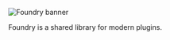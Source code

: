![Foundry banner](https://cdn.modrinth.com/data/cached_images/14a2115564c60ec8b86e226d8435e2e68538c435_0.webp)

Foundry is a shared library for modern plugins.
